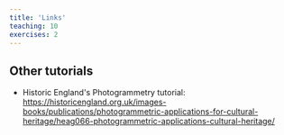 ```yaml
---
title: 'Links'
teaching: 10
exercises: 2
---
```


## Other tutorials

- Historic England's Photogrammetry tutorial: 
https://historicengland.org.uk/images-books/publications/photogrammetric-applications-for-cultural-heritage/heag066-photogrammetric-applications-cultural-heritage/
